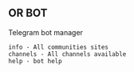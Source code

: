 OR BOT
-----------

Telegram bot manager

```
info - All communities sites
channels - All channels available
help - bot help
```
